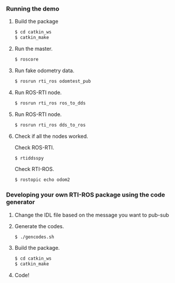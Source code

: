 ### Running the demo
1. Build the package
    ```sh
    $ cd catkin_ws
    $ catkin_make
    ```
2. Run the master.
    ```sh
    $ roscore
    ```
3. Run fake odometry data.
    ```sh
    $ rosrun rti_ros odomtest_pub
    ```
4. Run ROS-RTI node.
    ```sh
    $ rosrun rti_ros ros_to_dds 
    ```
5. Run ROS-RTI node.
    ```sh
    $ rosrun rti_ros dds_to_ros
    ```
6. Check if all the nodes worked.

    Check ROS-RTI.
    ```sh
    $ rtiddsspy
    ```
    Check RTI-ROS.
    ```sh
    $ rostopic echo odom2
    ```

### Developing your own RTI-ROS package using the code generator

1. Change the IDL file based on the message you want to pub-sub

2. Generate the codes.
    ```sh
    $ ./gencodes.sh
    ```
3. Build the package.
    ```sh
    $ cd catkin_ws
    $ catkin_make
    ```
4. Code!

